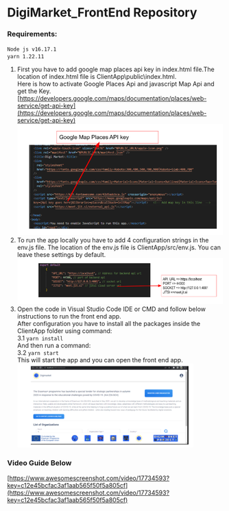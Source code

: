 # DigiMarket_FrontEnd Repository  
### Requirements:  
`Node js v16.17.1`  
`yarn 1.22.11`  
1. First you have to add google map places api key in index.html file.The location of index.html file is ClientApp\public\index.html.  
Here is how to activate Google Places Api and javascript Map Api and get the Key.  
[https://developers.google.com/maps/documentation/places/web-service/get-api-key](https://developers.google.com/maps/documentation/places/web-service/get-api-key)  
![Alt text](frontend1.png)  
2. To run the app locally you have to add 4 configuration strings in the env.js file. The location of the env.js file is ClientApp/src/env.js. You can leave these settings by default.  
![Alt text](./frontend2.png)  
3. Open the code in Visual Studio Code IDE or CMD and follow below instructions to run the front end app.  
After configuration you have to install all the packages inside the ClientApp folder using command:  
3.1 `yarn install`  
And then run a command:  
3.2 `yarn start`  
This will start the app and you can open the front end app.  
![Alt text](./frontend3.png)  
### Video Guide Below   
[https://www.awesomescreenshot.com/video/17734593?key=c12e45bcfac3af1aab565f50f5a805cf](https://www.awesomescreenshot.com/video/17734593?key=c12e45bcfac3af1aab565f50f5a805cf)
